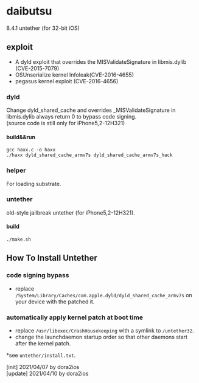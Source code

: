 # daibutsu
8.4.1 untether (for 32-bit iOS)  

## exploit
- A dyld exploit that overrides the MISValidateSignature in libmis.dylib (CVE-2015-7079)  
- OSUnserialize kernel Infoleak(CVE-2016-4655)  
- pegasus kernel exploit (CVE-2016-4656)  

### dyld
Change dyld_shared_cache and overrides _MISValidateSignature in libmis.dylib always return 0 to bypass code signing.  
(source code is still only for iPhone5,2-12H321)  

#### build&&run
```
gcc haxx.c -o haxx
./haxx dyld_shared_cache_armv7s dyld_shared_cache_armv7s_hack
```

### helper
For loading substrate.  

### untether
old-style jailbreak untether (for iPhone5,2-12H321).  

#### build
```
./make.sh
```

## How To Install Untether
### code signing bypass
- replace `/System/Library/Caches/com.apple.dyld/dyld_shared_cache_armv7s` on your device with the patched it.  

### automatically apply kernel patch at boot time
- replace `/usr/libexec/CrashHousekeeping` with a symlink to `/untether32`.  
- change the launchdaemon startup order so that other daemons start after the kernel patch.  

*see `untether/install.txt`.  


[init] 2021/04/07  by dora2ios  
[update] 2021/04/10  by dora2ios  
